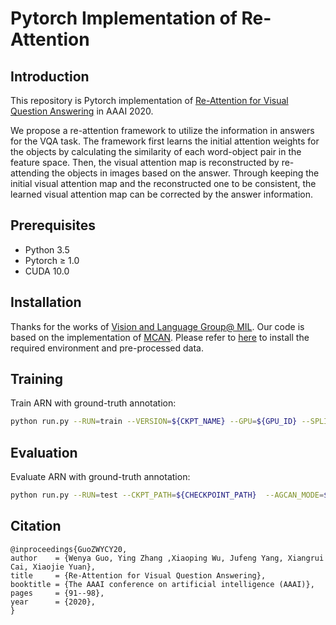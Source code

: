 # Pytorch Implementation of Re-Attention
## Introduction
This repository is Pytorch implementation of [Re-Attention for Visual Question Answering](https://gyaya.github.io/Files/RE-AAAI2020.pdf) in AAAI 2020.


We propose a re-attention framework to utilize the information in answers for the VQA task. 
The framework first learns the initial attention weights for the objects by calculating the similarity 
of each word-object pair in the feature space. Then, the visual attention map is reconstructed by re-attending 
the objects in images based on the answer. Through keeping the initial visual attention map and the reconstructed 
one to be consistent, the learned visual attention map can be corrected by the answer information.

## Prerequisites

* Python 3.5
* Pytorch ≥ 1.0
* CUDA 10.0

## Installation
Thanks for the works of [Vision and Language Group@ MIL](http://mil.hdu.edu.cn/). 
Our code is based on the implementation of [MCAN](https://github.com/MILVLG/mcan-vqa). 
Please refer to [here](https://github.com/MILVLG/mcan-vqa) to install the required environment and pre-processed data.

## Training

Train ARN with ground-truth annotation:

```bash
python run.py --RUN=train --VERSION=${CKPT_NAME} --GPU=${GPU_ID} --SPLIT=${SAMPLE_SPLIT} --MAX_EPOCH=${MAX_EPOCH} --recon_rate=${RECON_RATE} --entropy_tho=${RECON_THRESHOLD} --AGCAN_MODE=${METHOD_TYPE} --DATASET=${DATASET}
```

## Evaluation

Evaluate ARN with ground-truth annotation:

```bash
python run.py --RUN=test --CKPT_PATH=${CHECKPOINT_PATH}  --AGCAN_MODE=${METHOD_TYPE} --GPU=${GPU_ID}  --DATASET=${DATASET}
```


## Citation

    @inproceedings{GuoZWYCY20,
	author    = {Wenya Guo,	Ying Zhang ,Xiaoping Wu, Jufeng Yang, Xiangrui Cai, Xiaojie Yuan},
	title     = {Re-Attention for Visual Question Answering},
	booktitle = {The AAAI conference on artificial intelligence (AAAI)},
	pages     = {91--98},
	year      = {2020},
    }
